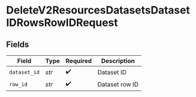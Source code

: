 # DeleteV2ResourcesDatasetsDatasetIDRowsRowIDRequest


## Fields

| Field              | Type               | Required           | Description        |
| ------------------ | ------------------ | ------------------ | ------------------ |
| `dataset_id`       | *str*              | :heavy_check_mark: | Dataset ID         |
| `row_id`           | *str*              | :heavy_check_mark: | Dataset row ID     |